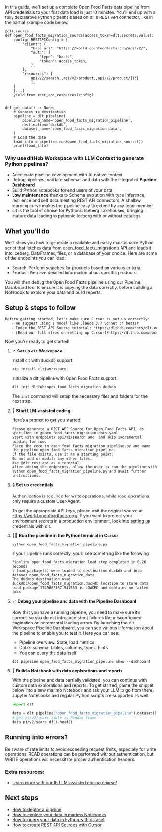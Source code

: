 In this guide, we'll set up a complete Open Food Facts data pipeline from API credentials to your first data load in just 10 minutes. You'll end up with a fully declarative Python pipeline based on dlt's REST API connector, like in the partial example code below:

```python-outcome
@dlt.source
def open_food_facts_migration_source(access_token=dlt.secrets.value):
    config: RESTAPIConfig = {
        "client": {
            "base_url": "https://world.openfoodfacts.org/api/v2/",
            "auth": {
                "type": "basic",
                "token": access_token,
            },
        },
        "resources": [
            api/v2/search,,api/v2/product,,api/v2/product/{id}
            ],
    }
    [...]
    yield from rest_api_resources(config)


def get_data() -> None:
    # Connect to destination
    pipeline = dlt.pipeline(
        pipeline_name='open_food_facts_migration_pipeline',
        destination='duckdb',
        dataset_name='open_food_facts_migration_data', 
    )
    # Load the data
    load_info = pipeline.run(open_food_facts_migration_source())
    print(load_info) 
```

### Why use dltHub Workspace with LLM Context to generate Python pipelines?

- Accelerate pipeline development with AI-native context
- Debug pipelines, validate schemas and data with the integrated **Pipeline Dashboard**
- Build Python notebooks for end users of your data
- **Low maintenance** thanks to Schema evolution with type inference, resilience and self documenting REST API connectors. A shallow learning curve makes the pipeline easy to extend by any team member
- dlt is the tool of choice for Pythonic Iceberg Lakehouses, bringing mature data loading to pythonic Iceberg with or without catalogs

## What you’ll do

We’ll show you how to generate a readable and easily maintainable Python script that fetches data from open_food_facts_migration’s API and loads it into Iceberg, DataFrames, files, or a database of your choice. Here are some of the endpoints you can load:

- Search: Perform searches for products based on various criteria.
- Product: Retrieve detailed information about specific products.

You will then debug the Open Food Facts pipeline using our Pipeline Dashboard tool to ensure it is copying the data correctly, before building a Notebook to explore your data and build reports.

## Setup & steps to follow

```default
Before getting started, let's make sure Cursor is set up correctly:
   - We suggest using a model like Claude 3.7 Sonnet or better
   - Index the REST API Source tutorial: https://dlthub.com/docs/dlt-ecosystem/verified-sources/rest_api/ and add it to context as **@dlt rest api**
   - [Read our full steps on setting up Cursor](https://dlthub.com/docs/dlt-ecosystem/llm-tooling/cursor-restapi#23-configuring-cursor-with-documentation)
```

Now you're ready to get started!

1. ⚙️ **Set up `dlt` Workspace**
    
    Install dlt with duckdb support:
    ```shell
    pip install dlt[workspace]
    ```

    Initialize a dlt pipeline with Open Food Facts support.
    ```shell
    dlt init dlthub:open_food_facts_migration duckdb
    ```

    The `init` command will setup the necessary files and folders for the next step.
    
2. 🤠 **Start LLM-assisted coding**
    
    Here’s a prompt to get you started:
    
    ```prompt
    Please generate a REST API Source for Open Food Facts API, as specified in @open_food_facts_migration-docs.yaml 
    Start with endpoints api/v2/search and  and skip incremental loading for now. 
    Place the code in open_food_facts_migration_pipeline.py and name the pipeline open_food_facts_migration_pipeline. 
    If the file exists, use it as a starting point. 
    Do not add or modify any other files. 
    Use @dlt rest api as a tutorial. 
    After adding the endpoints, allow the user to run the pipeline with python open_food_facts_migration_pipeline.py and await further instructions.
    ```

    
3. 🔒 **Set up credentials** 
    
    Authentication is required for write operations, while read operations only require a custom User-Agent.
    
    To get the appropriate API keys, please visit the original source at https://world.openfoodfacts.org/.
    If you want to protect your environment secrets in a production environment, look into [setting up credentials with dlt](https://dlthub.com/docs/walkthroughs/add_credentials).
    
4. 🏃‍♀️ **Run the pipeline in the Python terminal in Cursor**
    
    ```shell
    python open_food_facts_migration_pipeline.py
    ```
    
    If your pipeline runs correctly, you’ll see something like the following:
    
    ```shell
    Pipeline open_food_facts_migration load step completed in 0.26 seconds
    1 load package(s) were loaded to destination duckdb and into dataset open_food_facts_migration_data
    The duckdb destination used duckdb:/open_food_facts_migration.duckdb location to store data
    Load package 1749667187.541553 is LOADED and contains no failed jobs
    ```
    
5. 📈 **Debug your pipeline and data with the Pipeline Dashboard**

    Now that you have a running pipeline, you need to make sure it’s correct, so you do not introduce silent failures like misconfigured pagination or incremental loading errors. By launching the dlt Workspace Pipeline Dashboard, you can see various information about the pipeline to enable you to test it. Here you can see:
    - Pipeline overview: State, load metrics
    - Data’s schema: tables, columns, types, hints
    - You can query the data itself
    
    ```shell
    dlt pipeline open_food_facts_migration_pipeline show --dashboard
    ```
    
6. 🐍 **Build a Notebook with data explorations and reports**

    With the pipeline and data partially validated, you can continue with custom data explorations and reports. To get started, paste the snippet below into a new marimo Notebook and ask your LLM to go from there. Jupyter Notebooks and regular Python scripts are supported as well.

    
    ```python
    import dlt

   data = dlt.pipeline("open_food_facts_migration_pipeline").dataset()
   # get pi/v2/searc table as Pandas frame
   data.pi/v2/searc.df().head()
    ```

## Running into errors?

Be aware of rate limits to avoid exceeding request limits, especially for write operations. READ operations can be performed without authentication, but WRITE operations will necessitate proper authentication headers.

### Extra resources:

- [Learn more with our 1h LLM-assisted coding course!](https://www.youtube.com/watch?v=GGid70rnJuM)

## Next steps

- [How to deploy a pipeline](https://dlthub.com/docs/walkthroughs/deploy-a-pipeline)
- [How to explore your data in marimo Notebooks](https://dlthub.com/docs/general-usage/dataset-access/marimo)
- [How to query your data in Python with dataset](https://dlthub.com/docs/general-usage/dataset-access/dataset)
- [How to create REST API Sources with Cursor](https://dlthub.com/docs/dlt-ecosystem/llm-tooling/cursor-restapi)